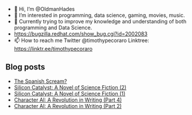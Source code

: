 - 👋 Hi, I’m @OldmanHades
- 👀 I’m interested in programming, data science, gaming, movies, music.
- 🌱 Currently trying to improve my knowledge and understanding of both programming and Data Science.
- https://bugzilla.redhat.com/show_bug.cgi?id=2002083
- 📫 How to reach me Twitter @timothypecoraro
Linktree: https://linktr.ee/timothypecoraro

## Blog posts
<!-- BLOG-POST-LIST:START -->
- [The Spanish Scream?](https://medium.com/@timothypecoraro/the-spanish-scream-2200b7494084?source=rss-5097f5c9b801------2)
- [Silicon Catalyst: A Novel of Science Fiction &lpar;2&rpar;](https://medium.com/@timothypecoraro/silicon-catalyst-a-novel-of-science-fiction-2-7a3d8b4001ec?source=rss-5097f5c9b801------2)
- [Silicon Catalyst: A Novel of Science Fiction &lpar;1&rpar;](https://medium.com/@timothypecoraro/silicon-catalyst-a-novel-of-science-fiction-1-4f9116d8d684?source=rss-5097f5c9b801------2)
- [Character AI: A Revolution in Writing &lpar;Part 4&rpar;](https://medium.com/data-driven-fiction/character-ai-a-revolution-in-writing-part-4-4630f81a83d4?source=rss-5097f5c9b801------2)
- [Character AI: A Revolution in Writing &lpar;Part 2&rpar;](https://medium.com/data-driven-fiction/character-ai-a-revolution-in-writing-ee08e3784f28?source=rss-5097f5c9b801------2)
<!-- BLOG-POST-LIST:END -->
